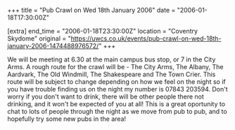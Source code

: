+++
title = "Pub Crawl on Wed 18th January 2006"
date = "2006-01-18T17:30:00Z"

[extra]
end_time = "2006-01-18T23:30:00Z"
location = "Coventry Skydome"
original = "https://uwcs.co.uk/events/pub-crawl-on-wed-18th-january-2006-1474488976572/"
+++

We will be meeting at 6.30 at the main campus bus stop, or 7 in the City Arms. A rough route for the crawl will be - The City Arms, The Albany, The Aardvark, The Old Windmill, The Shakespeare and The Town Crier. This route will be subject to change depending on how we feel on the night so if you have trouble finding us on the night my number is 07843 203594. Don't worry if you don't want to drink, there will be other people there not drinking, and it won't be expected of you at all\! This is a great oportunity to chat to lots of people through the night as we move from pub to pub, and to hopefully try some new pubs in the area\!

